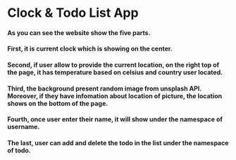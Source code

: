 # Clock & Todo List App
#### As you can see the website show the five parts.
#### First, it is current clock which is showing on the center.
#### Second, if user allow to provide the current location, on the right top of the page, it has temperature based on celsius and country user located.
#### Third, the background present random image from unsplash API. Moreover, if they have infomation about location of picture, the location shows on the bottom of the page.
#### Fourth, once user enter their name, it will show under the namespace of username. 
#### The last, user can add and delete the todo in the list under the namespace of todo.
